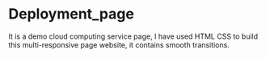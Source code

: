 # Deployment_page
It is a demo cloud computing service page, I have used HTML CSS to build this multi-responsive page website, it contains smooth transitions.
